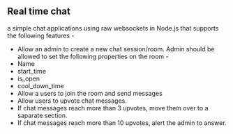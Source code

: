 
## Real time chat
a simple chat applications using raw websockets in Node.js that supports the following features - 

 - Allow an admin to create a new chat session/room. Admin should be allowed to set the following properties on the room - 
  - Name
  - start_time
  - is_open 
  - cool_down_time
 - Allow a users to join the room and send messages
 - Allow users to upvote chat messages.
 - If chat messages reach more than 3 upvotes, move them over to a saparate section.
 - If chat messages reach more than 10 upvotes, alert the admin to answer.
